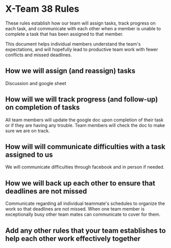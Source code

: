 # X-Team 38 Rules

These rules establish how our team will assign tasks,
track progress on each task, and communicate with each other 
when a member is unable to complete a task that has been assigned to that member.

This document helps individual members understand the team's expectations,
and will hopefully lead to productive team work with fewer conflicts
and missed deadlines.

## How we will assign (and reassign) tasks
Discussion and google sheet


## How will we will track progress (and follow-up) on completion of tasks
All team members will update the google doc upon completion of their task or if they are having any trouble. Team members will check the doc to make sure we are on track. 


## How will will communicate difficulties with a task assigned to us
We will communicate difficulties through facebook and in person if needed.


## How we will back up each other to ensure that deadlines are not missed
  Communicate regarding all individual teammate's schedules to organize the work so that deadlines
  are not missed. When one team member is exceptionally busy other team mates can communicate to cover for them.


## Add any other rules that your team establishes to help each other work effectively together



